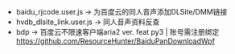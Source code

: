 * baidu_rjcode.user.js -> 为百度云的同人音声添加DLSite/DMM链接
* hvdb_dlsite_link.user.js -> 同人音声资料反查
* bdp -> 百度云不限速客户端aria2 ver. feat py3 | 账号需注册绑定 https://github.com/ResourceHunter/BaiduPanDownloadWpf
